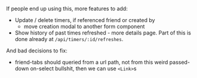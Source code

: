 If people end up using this, more features to add:

+ Update / delete timers, if referenced friend or created by
  - move creation modal to another form component
+ Show history of past times refreshed - more details page. Part of this is
  done already at `/api/timers/:id/refreshes`.

And bad decisions to fix:

+ friend-tabs should queried from a url path, not from this weird passed-down
  on-select bullshit, then we can use `<Link>`s
